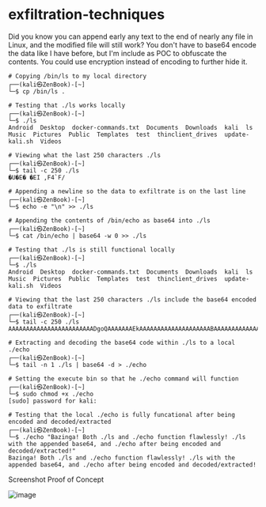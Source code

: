 # exfiltration-techniques

Did you know you can append early any text to the end of nearly any file in Linux, and the modified file will still work? You don't have to base64 encode the data like I have before, but I'm include as POC to obfuscate the contents. You could use encryption instead of encoding to further hide it. 

```
# Copying /bin/ls to my local directory
┌──(kali㉿ZenBook)-[~]
└─$ cp /bin/ls .

# Testing that ./ls works locally
┌──(kali㉿ZenBook)-[~]
└─$ ./ls
Android  Desktop  docker-commands.txt  Documents  Downloads  kali  ls  Music  Pictures  Public  Templates  test  thinclient_drives  update-kali.sh  Videos

# Viewing what the last 250 characters ./ls 
┌──(kali㉿ZenBook)-[~]
└─$ tail -c 250 ./ls
�U�E� �EI ,F4`F/

# Appending a newline so the data to exfiltrate is on the last line
┌──(kali㉿ZenBook)-[~]
└─$ echo -e "\n" >> ./ls

# Appending the contents of /bin/echo as base64 into ./ls
┌──(kali㉿ZenBook)-[~]
└─$ cat /bin/echo | base64 -w 0 >> ./ls

# Testing that ./ls is still functional locally
┌──(kali㉿ZenBook)-[~]
└─$ ./ls
Android  Desktop  docker-commands.txt  Documents  Downloads  kali  ls  Music  Pictures  Public  Templates  test  thinclient_drives  update-kali.sh  Videos

# Viewing that the last 250 characters ./ls include the base64 encoded data to exfiltrate 
┌──(kali㉿ZenBook)-[~]
└─$ tail -c 250 ./ls
AAAAAAAAAAAAAAAAAAAAAAAADgoQAAAAAAAEkAAAAAAAAAAAAAAAAAAAABAAAAAAAAAAAAAAAAAAAAIAEAAAEAAAAAAAAAAAAAAAAAAAAAAAAALKIAAAAAAAA0AAAAAAAAAAAAAAAAAAAABAAAAAAAAAAAAAAAAAAAAAEAAAADAAAAAAAAAAAAAAAAAAAAAAAAAGCiAAAAAAAALwEAAAAAAAAAAAAAAAAAAAEAAAAAAAAAAAAAAAAAAAA=

# Extracting and decoding the base64 code within ./ls to a local ./echo
┌──(kali㉿ZenBook)-[~]
└─$ tail -n 1 ./ls | base64 -d > ./echo

# Setting the execute bin so that he ./echo command will function
┌──(kali㉿ZenBook)-[~]
└─$ sudo chmod +x ./echo
[sudo] password for kali: 

# Testing that the local ./echo is fully funcational after being encoded and decoded/extracted
┌──(kali㉿ZenBook)-[~]
└─$ ./echo "Bazinga! Both ./ls and ./echo function flawlessly! ./ls with the appended base64, and ./echo after being encoded and decoded/extracted!"
Bazinga! Both ./ls and ./echo function flawlessly! ./ls with the appended base64, and ./echo after being encoded and decoded/extracted!
```

Screenshot Proof of Concept

![image](https://github.com/high101bro/exfiltration-techniques/assets/13679268/ef832d08-6a76-48d1-b695-23f8eb246279)

